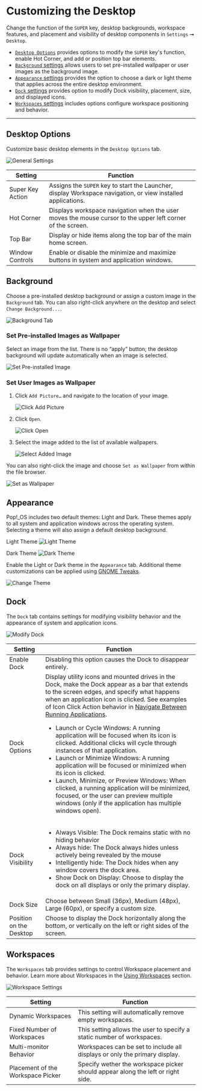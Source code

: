 # Customizing the Desktop

Change the function of the `SUPER` key, desktop backgrounds, workspace features, and placement and visibility of desktop components in `Settings` ➞ `Desktop`.

- [`Desktop Options`](/customize-pop/customize-desktop.md#desktop-options) provides options to modify the `SUPER` key's function, enable Hot Corner, and add or position top bar elements.
- [`Background` settings](/customize-pop/customize-desktop.md#background) allows users to set pre-installed wallpaper or user images as the background image.
- [`Appearance` settings](/customize-pop/customize-desktop.md#appearance) provides the option to choose a dark or light theme that applies across the entire desktop environment.
- [`Dock` settings](/customize-pop/customize-desktop.md#dock) provides option to modify Dock visibility, placement, size, and displayed icons.
- [`Workspaces` settings](/customize-pop/customize-desktop.md#workspaces) includes options configure workspace positioning and behavior.

---

## Desktop Options

Customize basic desktop elements in the `Desktop Options` tab.

![General Settings](/images/customize-desktop/general-settings.png)

| Setting | Function |
|----------|----------|
| Super Key Action | Assigns the `SUPER` key to start the Launcher, display Workspace navigation, or view installed applications. |
| Hot Corner | Displays workspace navigation when the user moves the mouse cursor to the upper left corner of the screen. |
| Top Bar | Display or hide items along the top bar of the main home screen. |
| Window Controls | Enable or disable the minimize and maximize buttons in system and application windows. |

## Background

Choose a pre-installed desktop background or assign a custom image in the `Background` tab. You can also right-click anywhere on the desktop and select `Change Background...`.

![Background Tab](/images/customize-desktop/background-tab.png)

### Set Pre-installed Images as Wallpaper

Select an image from the list. There is no “apply” button; the desktop background will update automatically when an image is selected.

![Set Pre-installed Image](/images/customize-desktop/set-preinstalled-image.png)

### Set User Images as Wallpaper

1. Click `Add Picture…` and navigate to the location of your image.

    ![Click Add Picture](/images/customize-desktop/click-add-picture.png)

2. Click `Open`.

    ![Click Open](/images/customize-desktop/click-open.png)

3. Select the image added to the list of available wallpapers.

    ![Select Added Image](/images/customize-desktop/select-added-image.png)

You can also right-click the image and choose `Set as Wallpaper` from within the file browser.

![Set as Wallpaper](/images/customize-desktop/set-as-wallpaper.png)

## Appearance

Pop!\_OS includes two default themes: Light and Dark. These themes apply to all system and application windows across the operating system. Selecting a theme will also assign a default desktop background.

Light Theme
![Light Theme](/images/customize-desktop/light-theme.png)

Dark Theme
![Dark Theme](/images/customize-desktop/dark-theme.png)

Enable the Light or Dark theme in the `Appearance` tab. Additional theme customizations can be applied using [GNOME Tweaks](gnome-tweaks-extensions.md).

![Change Theme](/images/customize-desktop/change-theme.png)

## Dock

The `Dock` tab contains settings for modifying visibility behavior and the appearance of system and application icons.

![Modify Dock](/images/customize-desktop/customize-dock.png)

| Setting | Function |
|----------|----------|
| Enable Dock | Disabling this option causes the Dock to disappear entirely. |
| Dock Options | Display utility icons and mounted drives in the Dock, make the Dock appear as a bar that extends to the screen edges, and specify what happens when an application icon is clicked. See examples of Icon Click Action behavior in [Navigate Between Running Applications](/navigate-pop/switching-apps.md#using-the-dock). <ul><li>Launch or Cycle Windows: A running application will be focused when its icon is clicked. Additional clicks will cycle through instances of that application.</li><li>Launch or Minimize Windows: A running application will be focused or minimized when its icon is clicked.</li><li>Launch, Minimize, or Preview Windows: When clicked, a running application will be minimized, focused, or the user can preview multiple windows (only if the application has multiple windows open).  |
| Dock Visibility | <ul><li>Always Visible: The Dock remains static with no hiding behavior</li><li>Always hide: The Dock always hides unless actively being revealed by the mouse</li><li>Intelligently hide: The Dock hides when any window covers the dock area.</li><li>Show Dock on Display: Choose to display the dock on all displays or only the primary display.|
| Dock Size | Choose between Small (36px), Medium (48px), Large (60px), or specify a custom size.|
| Position on the Desktop | Choose to display the Dock horizontally along the bottom, or vertically on the left or right sides of the screen. |

## Workspaces

The `Workspaces` tab provides settings to control Workspace placement and behavior. Learn more about Workspaces in the [Using Workspaces](/navigate-pop/using-workspaces.md) section.

![Workspace Settings](/images/customize-desktop/workspace-settings.png)

| Setting | Function |
|---------|----------|
| Dynamic Workspaces | This setting will automatically remove empty workspaces. |
| Fixed Number of Workspaces | This setting allows the user to specify a static number of workspaces. |
| Multi-monitor Behavior | Workspaces can be set to include all displays or only the primary display. |
| Placement of the Workspace Picker | Specify wether the workspace picker should appear along the left or right side. |
